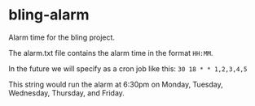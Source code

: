 # bling-alarm
Alarm time for the bling project.

The alarm.txt file contains the alarm time in the format `HH:MM`.

In the future we will specify as a cron job like this: `30 18 * * 1,2,3,4,5`

This string would run the alarm at 6:30pm on Monday, Tuesday, Wednesday, Thursday, and Friday.
